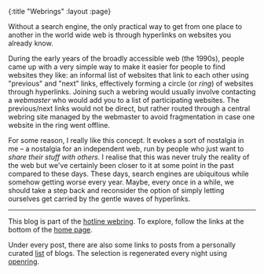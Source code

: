 {:title "Webrings"
 :layout :page}

Without a search engine, the only practical way to get from one place to another in the world wide web is through hyperlinks on websites you already know.

During the early years of the broadly accessible web (the 1990s), people came up with a very simple way to make it easier for people to find websites they like: an informal list of websites that link to each other using "previous" and "next" links, effectively forming a circle (or *ring*) of websites through hyperlinks. Joining such a webring would usually involve contacting a *webmaster* who would add you to a list of participating websites. The previous/next links would not be direct, but rather routed through a central webring site managed by the webmaster to avoid fragmentation in case one website in the ring went offline.

For some reason, I really like this concept. It evokes a sort of nostalgia in me – a nostalgia for an independent web, run by people who just want to *share their stuff with others*. I realise that this was never truly the reality of the web but we've certainly been closer to it at some point in the past compared to these days. These days, search engines are ubiquitous while somehow getting worse every year. Maybe, every once in a while, we should take a step back and reconsider the option of simply letting ourselves get carried by the gentle waves of hyperlinks.

---

This blog is part of the [hotline webring](https://hotlinewebring.club/). To explore, follow the links at the bottom of the [home page](/).

Under every post, there are also some links to posts from a personally curated [list](https://github.com/JohnnyJayJay/JohnnyJayJay.github.io/blob/main/webring-sources.txt) of blogs. The selection is regenerated every night using [openring](https://git.sr.ht/~sircmpwn/openring). 

